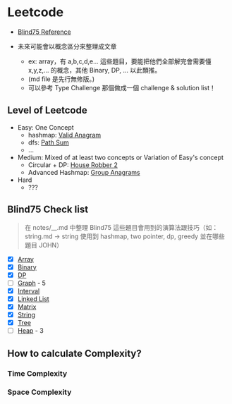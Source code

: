 # Leetcode

- [Blind75 Reference](https://leetcode.com/discuss/general-discussion/460599/blind-75-leetcode-questions)

- 未來可能會以概念區分來整理成文章
    - ex: array，有 a,b,c,d,e… 這些題目，要能把他們全部解完會需要懂 x,y,z,… 的概念，其他 Binary, DP, ... 以此類推。
    - (md file 是先行無修版。)
    - 可以參考 Type Challenge 那個做成一個 challenge & solution list！

## Level of Leetcode
- Easy: One Concept
  - hashmap: [Valid Anagram](blind75/string/valid-anagram.md)
  - dfs: [Path Sum](daily/tree/path-sum.md)
  - ...
- Medium: Mixed of at least two concepts or Variation of Easy's concept
  - Circular + DP: [House Robber 2](blind75/dp/house-robber-2.md)
  - Advanced Hashmap: [Group Anagrams](blind75/string/group-anagrams.md)
- Hard
  - ???

## Blind75 Check list
> 在 notes/__.md 中整理 Blind75 這些題目會用到的演算法跟技巧（如： string.md -> string 使用到 hashmap, two pointer, dp, greedy 並在哪些題目 JOHN）
- [x] [Array](blind75/array/)
- [x] [Binary](blind75/binary/)
- [x] [DP](blind75/dp/)
- [ ] [Graph](blind75/graph/) - 5
- [x] [Interval](blind75/interval/)
- [x] [Linked List](blind75/linked-list/)
- [x] [Matrix](blind75/matrix/)
- [x] [String](blind75/string/)
- [x] [Tree](blind75/tree/)
- [ ] [Heap](blind75/heap/) - 3

## How to calculate Complexity?

### Time Complexity


### Space Complexity

